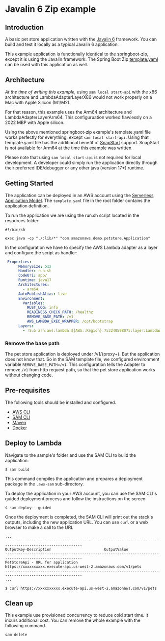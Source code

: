 # Javalin 6 Zip example

## Introduction
A basic pet store application written with the [Javalin 6](https://javalin.io) framework. You can build and test it locally as a typical Javalin 6 application.

This example application is functionally identical to the springboot-zip, except it is using the Javalin framework.  The Spring Boot Zip [template.yaml](../springboot-zip/template.yaml) can be used with this application as well.  

## Architecture
*At the time of writing this example,* using `sam local start-api` with the x86 architecture and LambdaAdapterLayerX86 would not work properly on a Mac with Apple Silicon (M1/M2).

For that reason, this example uses the Arm64 architecture and LambdaAdapterLayerArm64.  This configuruation worked flawlessly on a 2022 MBP with Apple silicon.

Using the above mentioned springboot-zip example's template.yaml file works perfectly for everything, except `sam local start-api`.  Using that template.yaml file has the additional benefit of [SnapStart](https://docs.aws.amazon.com/lambda/latest/dg/snapstart.html) support.  SnapStart is not available for Arm64 at the time this example was written.

Please note that using `sam local start-api` is not required for local development.  A developer could simply run the application directly through their preferred IDE/debugger or any other java (version 17+) runtime.

## Getting Started

The application can be deployed in an AWS account using the [Serverless Application Model](https://github.com/awslabs/serverless-application-model). The `template.yaml` file in the root folder contains the application definition.

To run the application we are using the run.sh script located in the resources folder:

```shell
#!/bin/sh

exec java -cp "./:lib/*" "com.amazonaws.demo.petstore.Application"
```

In the configuration we have to specify the AWS Lambda adapter as a layer and configure the script as handler:

```yaml
 Properties:
      MemorySize: 512
      Handler: run.sh
      CodeUri: app/
      Runtime: java17
      Architectures:
        - arm64
      AutoPublishAlias: live
      Environment:
        Variables:
          RUST_LOG: info
          READINESS_CHECK_PATH: /healthz
          REMOVE_BASE_PATH: /v1
          AWS_LAMBDA_EXEC_WRAPPER: /opt/bootstrap
      Layers:
        - !Sub arn:aws:lambda:${AWS::Region}:753240598075:layer:LambdaAdapterLayerArm64:24
```

### Remove the base path

The pet store application is deployed under /v1/{proxy+}. But the application does not know that. So in the SAM template file, we configured environment variable `REMOVE_BASE_PATH=/v1`. 
This configuration tells the Adapter to remove `/v1` from http request path, so that the pet store application works without changing code. 


## Pre-requisites

The following tools should be installed and configured.

* [AWS CLI](https://aws.amazon.com/cli/)
* [SAM CLI](https://github.com/awslabs/aws-sam-cli)
* [Maven](https://maven.apache.org/)
* [Docker](https://www.docker.com/products/docker-desktop)

## Deploy to Lambda
Navigate to the sample's folder and use the SAM CLI to build the application:

```shell
$ sam build
```

This command compiles the application and prepares a deployment package in the `.aws-sam` sub-directory.

To deploy the application in your AWS account, you can use the SAM CLI's guided deployment process and follow the instructions on the screen

```shell
$ sam deploy --guided
```

Once the deployment is completed, the SAM CLI will print out the stack's outputs, including the new application URL. You can use `curl` or a web browser to make a call to the URL

```shell
...
---------------------------------------------------------------------------------------------------------
OutputKey-Description                        OutputValue
---------------------------------------------------------------------------------------------------------
PetStoreApi - URL for application            https://xxxxxxxxxx.execute-api.us-west-2.amazonaws.com/v1/pets
---------------------------------------------------------------------------------------------------------
...

$ curl https://xxxxxxxxxx.execute-api.us-west-2.amazonaws.com/v1/pets
```

## Clean up

This example use provisioned concurrency to reduce cold start time. It incurs additional cost. You can remove the whole example with the following command. 

```shell
sam delete
```
